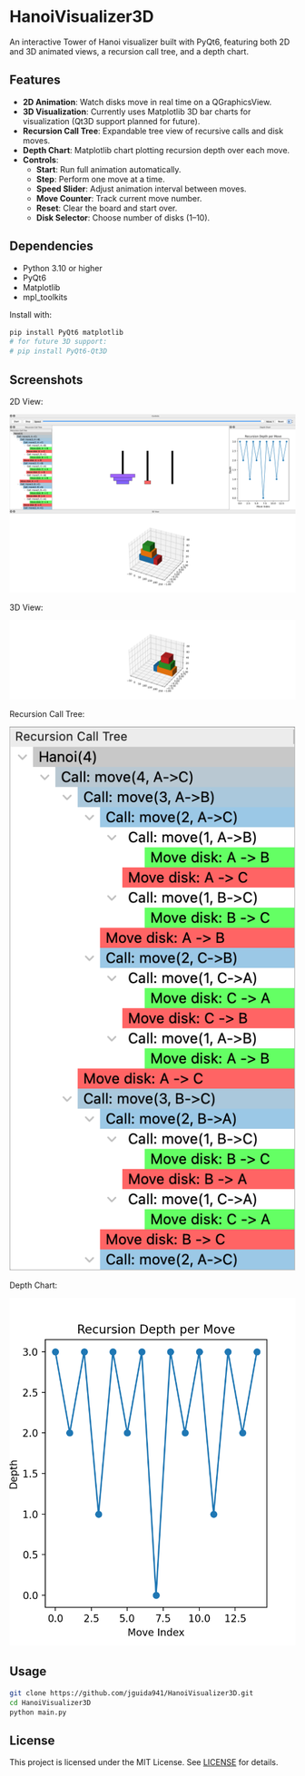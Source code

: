 # HanoiVisualizer3D

An interactive Tower of Hanoi visualizer built with PyQt6, featuring both 2D and 3D animated views, a recursion call tree, and a depth chart.

## Features

* **2D Animation**: Watch disks move in real time on a QGraphicsView.
* **3D Visualization**: Currently uses Matplotlib 3D bar charts for visualization (Qt3D support planned for future).
* **Recursion Call Tree**: Expandable tree view of recursive calls and disk moves.
* **Depth Chart**: Matplotlib chart plotting recursion depth over each move.
* **Controls**:
  * **Start**: Run full animation automatically.
  * **Step**: Perform one move at a time.
  * **Speed Slider**: Adjust animation interval between moves.
  * **Move Counter**: Track current move number.
  * **Reset**: Clear the board and start over.
  * **Disk Selector**: Choose number of disks (1–10).

## Dependencies

* Python 3.10 or higher
* PyQt6
* Matplotlib
* mpl_toolkits

Install with:

```bash
pip install PyQt6 matplotlib
# for future 3D support:
# pip install PyQt6-Qt3D
```

## Screenshots

2D View:

![2D View](screenshots/2d_view.png)

3D View:

![3D View](screenshots/3d_view.png)

Recursion Call Tree:

![Call Tree](screenshots/call_tree.png)

Depth Chart:

![Depth Chart](screenshots/depth_chart.png)


## Usage

```bash
git clone https://github.com/jguida941/HanoiVisualizer3D.git
cd HanoiVisualizer3D
python main.py
```

## License

This project is licensed under the MIT License. See [LICENSE](LICENSE) for details. 
